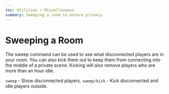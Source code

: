 ```yaml
---
toc: Utilities / Miscellaneous
summary: Sweeping a room to ensure privacy.
---
```

# Sweeping a Room

The sweep command can be used to see what disconnected players are in your room.  You can also kick them out to keep them from connecting into the middle of a private scene.  Kicking will also remove players who are more than an hour idle.

`sweep` - Show disconnected players.
`sweep/kick` - Kick disconnected and idle players outside.

